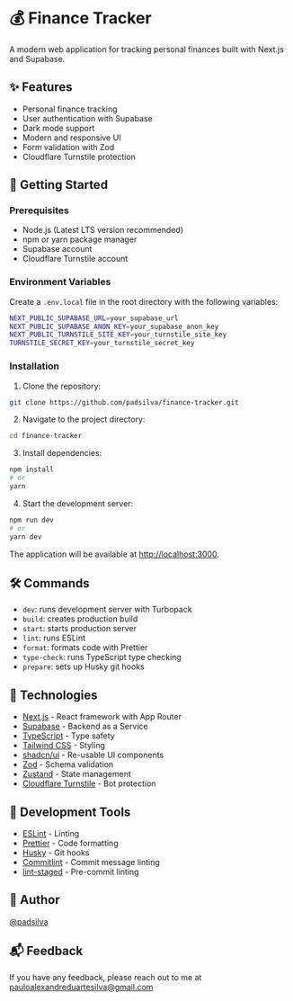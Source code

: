 # 💰 Finance Tracker

A modern web application for tracking personal finances built with Next.js and Supabase.

## ✨ Features

- Personal finance tracking
- User authentication with Supabase
- Dark mode support
- Modern and responsive UI
- Form validation with Zod
- Cloudflare Turnstile protection

## 🚀 Getting Started

### Prerequisites

- Node.js (Latest LTS version recommended)
- npm or yarn package manager
- Supabase account
- Cloudflare Turnstile account

### Environment Variables

Create a `.env.local` file in the root directory with the following variables:

```bash
NEXT_PUBLIC_SUPABASE_URL=your_supabase_url
NEXT_PUBLIC_SUPABASE_ANON_KEY=your_supabase_anon_key
NEXT_PUBLIC_TURNSTILE_SITE_KEY=your_turnstile_site_key
TURNSTILE_SECRET_KEY=your_turnstile_secret_key
```

### Installation

1. Clone the repository:
```bash
git clone https://github.com/padsilva/finance-tracker.git
```

2. Navigate to the project directory:
```bash
cd finance-tracker
```

3. Install dependencies:
```bash
npm install
# or
yarn
```

4. Start the development server:
```bash
npm run dev
# or
yarn dev
```

The application will be available at [http://localhost:3000](http://localhost:3000).

## 🛠️ Commands

- `dev`: runs development server with Turbopack
- `build`: creates production build
- `start`: starts production server
- `lint`: runs ESLint
- `format`: formats code with Prettier
- `type-check`: runs TypeScript type checking
- `prepare`: sets up Husky git hooks

## 🧰 Technologies

- [Next.js](https://nextjs.org/) - React framework with App Router
- [Supabase](https://supabase.com/) - Backend as a Service
- [TypeScript](https://www.typescriptlang.org/) - Type safety
- [Tailwind CSS](https://tailwindcss.com/) - Styling
- [shadcn/ui](https://ui.shadcn.com/) - Re-usable UI components
- [Zod](https://zod.dev/) - Schema validation
- [Zustand](https://zustand-demo.pmnd.rs/) - State management
- [Cloudflare Turnstile](https://www.cloudflare.com/products/turnstile/) - Bot protection

## 🧪 Development Tools

- [ESLint](https://eslint.org/) - Linting
- [Prettier](https://prettier.io/) - Code formatting
- [Husky](https://typicode.github.io/husky/) - Git hooks
- [Commitlint](https://commitlint.js.org/) - Commit message linting
- [lint-staged](https://github.com/okonet/lint-staged) - Pre-commit linting

## 👷 Author

[@padsilva](https://www.github.com/padsilva)

## 📬 Feedback

If you have any feedback, please reach out to me at pauloalexandreduartesilva@gmail.com
